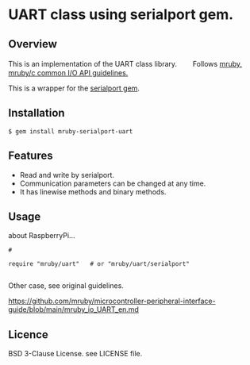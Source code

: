 # UART class using serialport gem.

## Overview

This is an implementation of the UART class library.　　
Follows [mruby, mruby/c common I/O API guidelines.](https://github.com/mruby/microcontroller-peripheral-interface-guide)

This is a wrapper for the [serialport gem](https://rubygems.org/gems/serialport).

## Installation

    $ gem install mruby-serialport-uart


## Features

  * Read and write by serialport.
  * Communication parameters can be changed at any time.
  * It has linewise methods and binary methods.


## Usage

about RaspberryPi...

```
#

require "mruby/uart"   # or "mruby/uart/serialport"


```

Other case, see original guidelines.

https://github.com/mruby/microcontroller-peripheral-interface-guide/blob/main/mruby_io_UART_en.md


## Licence

BSD 3-Clause License. see LICENSE file.
